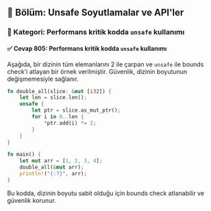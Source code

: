 ## 📘 Bölüm: Unsafe Soyutlamalar ve API'ler  
### 🔹 Kategori: Performans kritik kodda `unsafe` kullanımı  
#### ✅ Cevap 805: Performans kritik kodda `unsafe` kullanımı

Aşağıda, bir dizinin tüm elemanlarını 2 ile çarpan ve `unsafe` ile bounds check'i atlayan bir örnek verilmiştir. Güvenlik, dizinin boyutunun değişmemesiyle sağlanır.

```rust
fn double_all(slice: &mut [i32]) {
    let len = slice.len();
    unsafe {
        let ptr = slice.as_mut_ptr();
        for i in 0..len {
            *ptr.add(i) *= 2;
        }
    }
}

fn main() {
    let mut arr = [1, 2, 3, 4];
    double_all(&mut arr);
    println!("{:?}", arr);
}
```

Bu kodda, dizinin boyutu sabit olduğu için bounds check atlanabilir ve güvenlik korunur.
